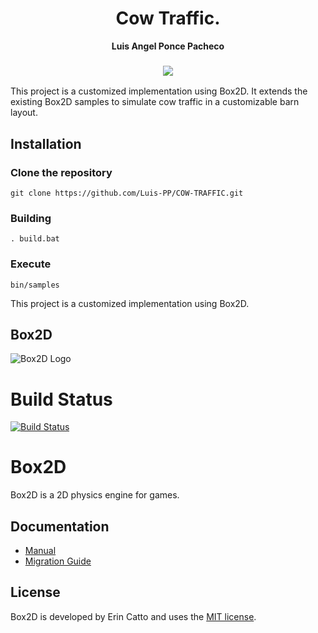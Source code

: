 <p align="center">
  <h1 align="center">Cow Traffic.</h1>
  <p align="center">
    <strong>Luis Angel Ponce Pacheco</strong>
  </p>
</p>

<h3 align="center">

  ![](COW-TRAFFIC.gif)

</h3>


This project is a customized implementation using Box2D. It extends the existing Box2D samples to simulate cow traffic in a customizable barn layout.

## Installation

### Clone the repository

```
git clone https://github.com/Luis-PP/COW-TRAFFIC.git
```

### Building
```
. build.bat
```

### Execute
```
bin/samples
```

This project is a customized implementation using Box2D.
## Box2D

![Box2D Logo](https://box2d.org/images/logo.svg)

# Build Status
[![Build Status](https://github.com/erincatto/box2d/actions/workflows/build.yml/badge.svg)](https://github.com/erincatto/box2d/actions)

# Box2D 
Box2D is a 2D physics engine for games.


## Documentation
- [Manual](https://box2d.org/documentation/)
- [Migration Guide](https://github.com/erincatto/box2d/blob/main/docs/migration.md)


## License
Box2D is developed by Erin Catto and uses the [MIT license](https://en.wikipedia.org/wiki/MIT_License).
